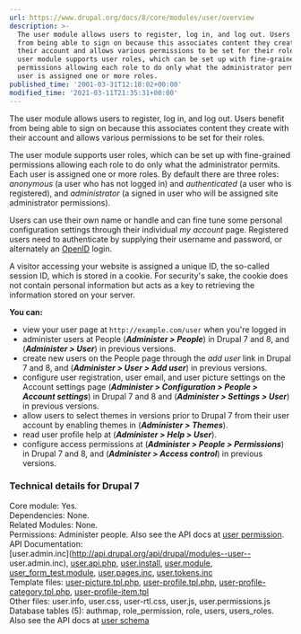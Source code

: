 ```yaml
---
url: https://www.drupal.org/docs/8/core/modules/user/overview
description: >-
  The user module allows users to register, log in, and log out. Users benefit
  from being able to sign on because this associates content they create with
  their account and allows various permissions to be set for their roles. The
  user module supports user roles, which can be set up with fine-grained
  permissions allowing each role to do only what the administrator permits. Each
  user is assigned one or more roles.
published_time: '2001-03-31T12:18:02+00:00'
modified_time: '2021-03-11T21:35:31+00:00'
---
```

The user module allows users to register, log in, and log out. Users benefit from being able to sign on because this associates content they create with their account and allows various permissions to be set for their roles.

The user module supports user roles, which can be set up with fine-grained permissions allowing each role to do only what the administrator permits. Each user is assigned one or more roles. By default there are three roles: _anonymous_ (a user who has not logged in) and _authenticated_ (a user who is registered), and _administrator_ (a signed in user who will be assigned site administrator permissions).

Users can use their own name or handle and can fine tune some personal configuration settings through their individual _my account_ page. Registered users need to authenticate by supplying their username and password, or alternately an [OpenID](/handbook/modules/openid) login.

A visitor accessing your website is assigned a unique ID, the so-called session ID, which is stored in a cookie. For security's sake, the cookie does not contain personal information but acts as a key to retrieving the information stored on your server.

**You can:**

* view your user page at `http://example.com/user` when you're logged in
* administer users at People (_**Administer > People**_) in Drupal 7 and 8, and (_**Administer > User**_) in previous versions.
* create new users on the People page through the _add user_ link in Drupal 7 and 8, and (_**Administer > User > Add user**_) in previous versions.
* configure user registration, user email, and user picture settings on the Account settings page (_**Administer > Configuration > People > Account settings**_) in Drupal 7 and 8 and (_**Administer > Settings > User**_) in previous versions.
* allow users to select themes in versions prior to Drupal 7 from their user account by enabling themes in (_**Administer > Themes**_).
* read user profile help at (_**Administer > Help > User**_).
* configure access permissions at (_**Administer > People > Permissions**_) in Drupal 7 and 8, and (_**Administer > Access control**_) in previous versions.

### Technical details for Drupal 7

Core module: Yes.  
Dependencies: None.  
Related Modules: None.  
Permissions: Administer people. Also see the API docs at [user permission](http://api.drupal.org/api/drupal/modules--user--user.module/function/user%5Fpermission/7).  
API Documentation:  
[user.admin.inc](http://api.drupal.org/api/drupal/modules--user--  user.admin.inc), [user.api.php](http://api.drupal.org/api/drupal/modules--user--user.api.php/7), [user.install](http://api.drupal.org/api/drupal/modules--user--user.install), [user.module](http://api.drupal.org/api/drupal/modules--user--user.module/7), [user\_form\_test.module](http://api.drupal.org/api/drupal/modules--user--tests--user%5Fform%5Ftest.module/7), [user.pages.inc](http://api.drupal.org/api/drupal/modules--user--user.pages.inc/7), [user.tokens.inc](http://api.drupal.org/api/drupal/modules--user--user.tokens.inc/7)  
Template files: [user-picture.tpl.php](http://api.drupal.org/api/drupal/modules--user--user-picture.tpl.php/7), [user-profile.tpl.php](http://api.drupal.org/api/drupal/modules--user--user-profile.tpl.php/7), [user-profile-category.tpl.php](http://api.drupal.org/api/drupal/modules--user--user-profile-category.tpl.php/7), [user-profile-item.tpl ](http://api.drupal.org/api/drupal/modules--user--user-profile-category.tpl.php/7)  
Other files: user.info, user.css, user-rtl.css, user.js, user.permissions.js  
Database tables (5): authmap, role\_permission, role, users, users\_roles. Also see the API docs at [user schema](http://api.drupal.org/api/drupal/modules--user--user.install/function/user%5Fschema/7)